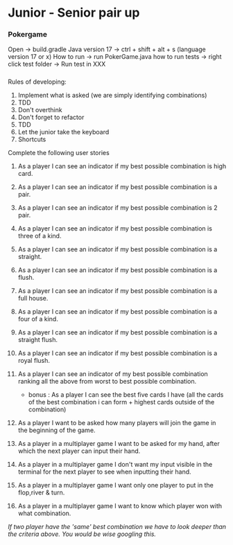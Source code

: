 # Junior - Senior pair up
### Pokergame
Open -> build.gradle
Java version 17 -> ctrl + shift + alt + s (language version 17 or x)
How to run -> run PokerGame.java
how to run tests -> right click test folder -> Run test in XXX

##### 

Rules of developing:
1. Implement what is asked (we are simply identifying combinations)
2. TDD
3. Don't overthink
4. Don't forget to refactor
5. TDD
6. Let the junior take the keyboard
7. Shortcuts


Complete the following user stories

1. As a player I can see an indicator if my best possible combination is high card.
2. As a player I can see an indicator if my best possible combination is a pair.
3. As a player I can see an indicator if my best possible combination is 2 pair.
4. As a player I can see an indicator if my best possible combination is three of a kind.
5. As a player I can see an indicator if my best possible combination is a straight.
6. As a player I can see an indicator if my best possible combination is a flush.
7. As a player I can see an indicator if my best possible combination is a full house.
8. As a player I can see an indicator if my best possible combination is a four of a kind.
9. As a player I can see an indicator if my best possible combination is a straight flush.
10. As a player I can see an indicator if my best possible combination is a royal flush.
11. As a player I can see an indicator of my best possible combination ranking all the above from worst to best possible combination.
    * bonus : As a player I can see the best five cards I have (all the cards of the best combination i can form + highest cards outside of the combination)
    
12. As a player I want to be asked how many players will join the game in the beginning of the game.
13. As a player in a multiplayer game I want to be asked for my hand, after which the next player can input their hand.
14. As a player in a multiplayer game I don't want my input visible in the terminal for the next player to see when inputting their hand.
15. As a player in a multiplayer game I want only one player to put in the flop,river & turn.
16. As a player in a multiplayer game I want to know which player won with what combination.

*If two player have the 'same' best combination we have to look deeper than the criteria above. You would be wise googling this.*


